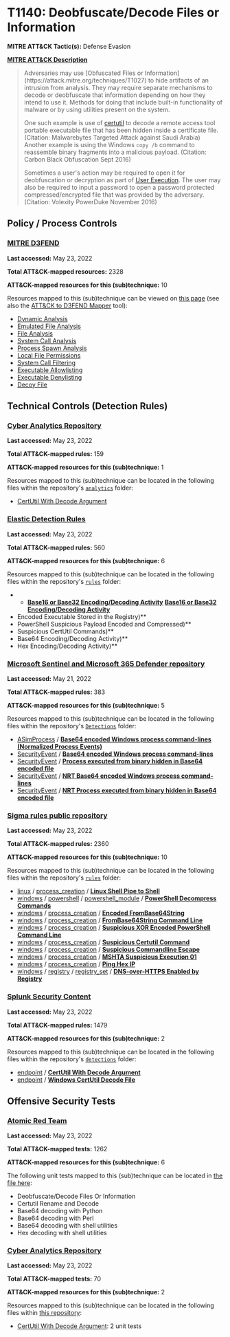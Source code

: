 # T1140: Deobfuscate/Decode Files or Information
**MITRE ATT&CK Tactic(s):** Defense Evasion

**[MITRE ATT&CK Description](https://attack.mitre.org/techniques/T1140)**
<blockquote>Adversaries may use [Obfuscated Files or Information](https://attack.mitre.org/techniques/T1027) to hide artifacts of an intrusion from analysis. They may require separate mechanisms to decode or deobfuscate that information depending on how they intend to use it. Methods for doing that include built-in functionality of malware or by using utilities present on the system.

One such example is use of [certutil](https://attack.mitre.org/software/S0160) to decode a remote access tool portable executable file that has been hidden inside a certificate file. (Citation: Malwarebytes Targeted Attack against Saudi Arabia) Another example is using the Windows <code>copy /b</code> command to reassemble binary fragments into a malicious payload. (Citation: Carbon Black Obfuscation Sept 2016)

Sometimes a user's action may be required to open it for deobfuscation or decryption as part of [User Execution](https://attack.mitre.org/techniques/T1204). The user may also be required to input a password to open a password protected compressed/encrypted file that was provided by the adversary. (Citation: Volexity PowerDuke November 2016)</blockquote>

## Policy / Process Controls
### [MITRE D3FEND](https://d3fend.mitre.org/)
**Last accessed:** May 23, 2022

**Total ATT&CK-mapped resources:** 2328

**ATT&CK-mapped resources for this (sub)technique:** 10

Resources mapped to this (sub)technique can be viewed on [this page](https://d3fend.mitre.org/) (see also the [ATT&CK to D3FEND Mapper](https://d3fend.mitre.org/tools/attack-mapper) tool):

* [Dynamic Analysis](https://d3fend.mitre.org/technique/d3f:DynamicAnalysis)
* [Emulated File Analysis](https://d3fend.mitre.org/technique/d3f:EmulatedFileAnalysis)
* [File Analysis](https://d3fend.mitre.org/technique/d3f:FileAnalysis)
* [System Call Analysis](https://d3fend.mitre.org/technique/d3f:SystemCallAnalysis)
* [Process Spawn Analysis](https://d3fend.mitre.org/technique/d3f:ProcessSpawnAnalysis)
* [Local File Permissions](https://d3fend.mitre.org/technique/d3f:LocalFilePermissions)
* [System Call Filtering](https://d3fend.mitre.org/technique/d3f:SystemCallFiltering)
* [Executable Allowlisting](https://d3fend.mitre.org/technique/d3f:ExecutableAllowlisting)
* [Executable Denylisting](https://d3fend.mitre.org/technique/d3f:ExecutableDenylisting)
* [Decoy File](https://d3fend.mitre.org/technique/d3f:DecoyFile)

## Technical Controls (Detection Rules)
### [Cyber Analytics Repository](https://car.mitre.org)
**Last accessed:** May 23, 2022

**Total ATT&CK-mapped rules:** 159

**ATT&CK-mapped resources for this (sub)technique:** 1

Resources mapped to this (sub)technique can be located in the following files within the repository's <code>[analytics](https://github.com/mitre-attack/car/blob/master/analytics)</code> folder:

* [CertUtil With Decode Argument](https://github.com/mitre-attack/car/tree/master/analytics/CAR-2021-05-009.yaml)

### [Elastic Detection Rules](https://github.com/elastic/detection-rules)
**Last accessed:** May 23, 2022

**Total ATT&CK-mapped rules:** 560

**ATT&CK-mapped resources for this (sub)technique:** 6

Resources mapped to this (sub)technique can be located in the following files within the repository's <code>[rules](https://github.com/elastic/detection-rules/tree/main/rules)</code> folder:

* * **[Base16 or Base32 Encoding/Decoding Activity](https://github.com/elastic/detection-rules/blob/main/rules/linux/defense_evasion_base16_or_base32_encoding_or_decoding_activity.toml)**
**[Base16 or Base32 Encoding/Decoding Activity](https://github.com/elastic/detection-rules/blob/main/rules/linux/defense_evasion_base16_or_base32_encoding_or_decoding_activity.toml)**
* Encoded Executable Stored in the Registry)**
* PowerShell Suspicious Payload Encoded and Compressed)**
* Suspicious CertUtil Commands)**
* Base64 Encoding/Decoding Activity)**
* Hex Encoding/Decoding Activity)**

### [Microsoft Sentinel and Microsoft 365 Defender repository](https://github.com/Azure/Azure-Sentinel)
**Last accessed:** May 21, 2022

**Total ATT&CK-mapped rules:** 383

**ATT&CK-mapped resources for this (sub)technique:** 5

Resources mapped to this (sub)technique can be located in the following files within the repository's <code>[Detections](https://github.com/Azure/Azure-Sentinel/tree/master/Detections)</code> folder:

* [ASimProcess](https://github.com/Azure/Azure-Sentinel/tree/master/Detections/ASimProcess/) / **[Base64 encoded Windows process command-lines (Normalized Process Events)](https://github.com/Azure/Azure-Sentinel/blob/master/Detections/ASimProcess/imProcess_base64_encoded_pefile.yaml)**
* [SecurityEvent](https://github.com/Azure/Azure-Sentinel/tree/master/Detections/SecurityEvent/) / **[Base64 encoded Windows process command-lines](https://github.com/Azure/Azure-Sentinel/blob/master/Detections/SecurityEvent/base64_encoded_pefile.yaml)**
* [SecurityEvent](https://github.com/Azure/Azure-Sentinel/tree/master/Detections/SecurityEvent/) / **[Process executed from binary hidden in Base64 encoded file](https://github.com/Azure/Azure-Sentinel/blob/master/Detections/SecurityEvent/execute_base64_decodedpayload.yaml)**
* [SecurityEvent](https://github.com/Azure/Azure-Sentinel/tree/master/Detections/SecurityEvent/) / **[NRT Base64 encoded Windows process command-lines](https://github.com/Azure/Azure-Sentinel/blob/master/Detections/SecurityEvent/NRT_base64_encoded_pefile.yaml)**
* [SecurityEvent](https://github.com/Azure/Azure-Sentinel/tree/master/Detections/SecurityEvent/) / **[NRT Process executed from binary hidden in Base64 encoded file](https://github.com/Azure/Azure-Sentinel/blob/master/Detections/SecurityEvent/NRT_execute_base64_decodedpayload.yaml)**

### [Sigma rules public repository](https://github.com/SigmaHQ/sigma)
**Last accessed:** May 23, 2022

**Total ATT&CK-mapped rules:** 2360

**ATT&CK-mapped resources for this (sub)technique:** 10

Resources mapped to this (sub)technique can be located in the following files within the repository's <code>[rules](https://github.com/SigmaHQ/sigma/tree/master/rules)</code> folder:

* [linux](https://github.com/SigmaHQ/sigma/tree/master/rules/linux/) / [process_creation](https://github.com/SigmaHQ/sigma/tree/master/rules/linux/process_creation/) / **[Linux Shell Pipe to Shell](https://github.com/SigmaHQ/sigma/blob/master/rules/linux/process_creation/proc_creation_lnx_susp_pipe_shell.yml)**
* [windows](https://github.com/SigmaHQ/sigma/tree/master/rules/windows/) / [powershell](https://github.com/SigmaHQ/sigma/tree/master/rules/windows/powershell/) / [powershell_module](https://github.com/SigmaHQ/sigma/tree/master/rules/windows/powershell/powershell_module/) / **[PowerShell Decompress Commands](https://github.com/SigmaHQ/sigma/blob/master/rules/windows/powershell/powershell_module/posh_pm_decompress_commands.yml)**
* [windows](https://github.com/SigmaHQ/sigma/tree/master/rules/windows/) / [process_creation](https://github.com/SigmaHQ/sigma/tree/master/rules/windows/process_creation/) / **[Encoded FromBase64String](https://github.com/SigmaHQ/sigma/blob/master/rules/windows/process_creation/proc_creation_win_encoded_frombase64string.yml)**
* [windows](https://github.com/SigmaHQ/sigma/tree/master/rules/windows/) / [process_creation](https://github.com/SigmaHQ/sigma/tree/master/rules/windows/process_creation/) / **[FromBase64String Command Line](https://github.com/SigmaHQ/sigma/blob/master/rules/windows/process_creation/proc_creation_win_powershell_frombase64string.yml)**
* [windows](https://github.com/SigmaHQ/sigma/tree/master/rules/windows/) / [process_creation](https://github.com/SigmaHQ/sigma/tree/master/rules/windows/process_creation/) / **[Suspicious XOR Encoded PowerShell Command Line](https://github.com/SigmaHQ/sigma/blob/master/rules/windows/process_creation/proc_creation_win_powershell_xor_commandline.yml)**
* [windows](https://github.com/SigmaHQ/sigma/tree/master/rules/windows/) / [process_creation](https://github.com/SigmaHQ/sigma/tree/master/rules/windows/process_creation/) / **[Suspicious Certutil Command](https://github.com/SigmaHQ/sigma/blob/master/rules/windows/process_creation/proc_creation_win_susp_certutil_command.yml)**
* [windows](https://github.com/SigmaHQ/sigma/tree/master/rules/windows/) / [process_creation](https://github.com/SigmaHQ/sigma/tree/master/rules/windows/process_creation/) / **[Suspicious Commandline Escape](https://github.com/SigmaHQ/sigma/blob/master/rules/windows/process_creation/proc_creation_win_susp_cli_escape.yml)**
* [windows](https://github.com/SigmaHQ/sigma/tree/master/rules/windows/) / [process_creation](https://github.com/SigmaHQ/sigma/tree/master/rules/windows/process_creation/) / **[MSHTA Suspicious Execution 01](https://github.com/SigmaHQ/sigma/blob/master/rules/windows/process_creation/proc_creation_win_susp_mshta_execution.yml)**
* [windows](https://github.com/SigmaHQ/sigma/tree/master/rules/windows/) / [process_creation](https://github.com/SigmaHQ/sigma/tree/master/rules/windows/process_creation/) / **[Ping Hex IP](https://github.com/SigmaHQ/sigma/blob/master/rules/windows/process_creation/proc_creation_win_susp_ping_hex_ip.yml)**
* [windows](https://github.com/SigmaHQ/sigma/tree/master/rules/windows/) / [registry](https://github.com/SigmaHQ/sigma/tree/master/rules/windows/registry/) / [registry_set](https://github.com/SigmaHQ/sigma/tree/master/rules/windows/registry/registry_set/) / **[DNS-over-HTTPS Enabled by Registry](https://github.com/SigmaHQ/sigma/blob/master/rules/windows/registry/registry_set/registry_set_dns_over_https_enabled.yml)**

### [Splunk Security Content](https://github.com/splunk/security_content)
**Last accessed:** May 23, 2022

**Total ATT&CK-mapped rules:** 1479

**ATT&CK-mapped resources for this (sub)technique:** 2

Resources mapped to this (sub)technique can be located in the following files within the repository's <code>[detections](https://github.com/splunk/security_content/tree/develop/detections)</code> folder:

* [endpoint](https://github.com/splunk/security_content/tree/develop/detections/endpoint/) / **[CertUtil With Decode Argument](https://github.com/splunk/security_content/blob/develop/detections/endpoint/certutil_with_decode_argument.yml)**
* [endpoint](https://github.com/splunk/security_content/tree/develop/detections/endpoint/) / **[Windows CertUtil Decode File](https://github.com/splunk/security_content/blob/develop/detections/endpoint/ssa___windows_certutil_decode_file.yml)**


## Offensive Security Tests
### [Atomic Red Team](https://github.com/redcanaryco/atomic-red-team)
**Last accessed:** May 23, 2022

**Total ATT&CK-mapped tests:** 1262

**ATT&CK-mapped resources for this (sub)technique:** 6

The following unit tests mapped to this (sub)technique can be located in [the file here](https://github.com/redcanaryco/atomic-red-team/tree/master/atomics/T1140/T1140.yaml):

* Deobfuscate/Decode Files Or Information
* Certutil Rename and Decode
* Base64 decoding with Python
* Base64 decoding with Perl
* Base64 decoding with shell utilities
* Hex decoding with shell utilities

### [Cyber Analytics Repository](https://car.mitre.org)
**Last accessed:** May 23, 2022

**Total ATT&CK-mapped tests:** 70

**ATT&CK-mapped resources for this (sub)technique:** 2

Resources mapped to this (sub)technique can be located in the following files within [this repository](https://github.com/mitre-attack/car/blob/master/analytics):

* [CertUtil With Decode Argument](https://github.com/mitre-attack/car/tree/master/analytics/CAR-2021-05-009.yaml): 2 unit tests

